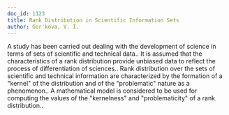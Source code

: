 ```yaml
---
doc_id: 1123
title: Rank Distribution in Scientific Information Sets
author: Gor'kova, V. I.
---
```


A study has been carried out dealing with the development of science in
terms of sets of scientific and technical data.. It is assumed that the 
characteristics of a rank distribution provide unbiased data to reflect the
process of differentiation of sciences..
   Rank distribution over the sets of scientific and technical information are
characterized by the formation of a "kernel" of the distribution and of the
"problematic" nature as a phenomenon..
   A mathematical model is considered to be used for computing the values of
the "kernelness" and "problematicity" of a rank distribution..